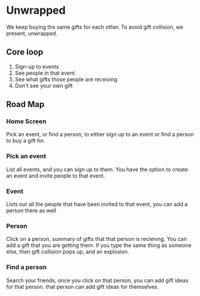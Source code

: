 # Unwrapped

We keep buying the same gifts for each other. To avoid gift collision, 
we present, 
unwrapped.

## Core loop

1. Sign-up to events
2. See people in that event
3. See what gifts those people are receiving
4. Don't see your own gift

## Road Map
### Home Screen

Pick an event, or find a person, to either sign up to an event or find a person to buy a gift for.

### Pick an event

List all events, and you can sign up to them. You have the option to create an event and invite people to that event.

### Event

Lists out all the people that have been invited to that event, you can add a person there as well

### Person

Click on a person, summary of gifts that that person is recieivng. You can add a gift that you are getting them. If you type the same thing as someone else, then gift collision pops up, and an explosion. 

### Find a person

Search your friends, once you click on that person, you can add gift ideas for that person. that person can add gift ideas for themselves.